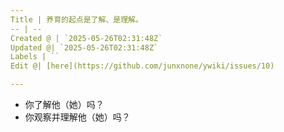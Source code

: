 ```yaml
---
Title | 养育的起点是了解、是理解。
-- | --
Created @ | `2025-05-26T02:31:48Z`
Updated @| `2025-05-26T02:31:48Z`
Labels | ``
Edit @| [here](https://github.com/junxnone/ywiki/issues/10)

---
```

- 你了解他（她）吗？
- 你观察并理解他（她）吗？
